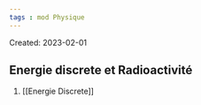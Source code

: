 ```yaml
---
tags : mod Physique
---
```

Created: 2023-02-01

## Energie discrete et Radioactivité

1. [[Energie Discrete]] 
